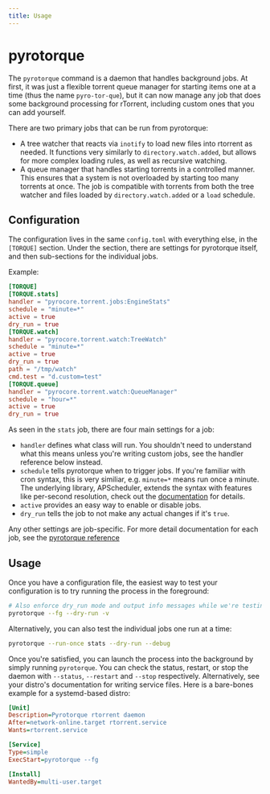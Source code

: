 ```yaml
---
title: Usage
---
```


# pyrotorque

The `pyrotorque` command is a daemon that handles background jobs. At
first, it was just a flexible torrent queue manager for starting items
one at a time (thus the name `pyro-tor-que`), but it can now manage any
job that does some background processing for rTorrent, including custom
ones that you can add yourself.

There are two primary jobs that can be run from pyrotorque:

* A tree watcher that reacts via `inotify` to load new files into rtorrent as needed.
  It functions very similarly to `directory.watch.added`, but allows for more complex 
  loading rules, as well as recursive watching.
* A queue manager that handles starting torrents in a controlled manner. This ensures
  that a system is not overloaded by starting too many torrents at once. The job is compatible
  with torrents from both the tree watcher and files loaded by `directory.watch.added` or a `load` schedule.

## Configuration

The configuration lives in the same `config.toml` with everything else, in the `[TORQUE]` section. Under the section, there are settings for pyrotorque itself, and then sub-sections for the individual jobs.

Example:
```toml
[TORQUE]
[TORQUE.stats]
handler = "pyrocore.torrent.jobs:EngineStats"
schedule = "minute=*"
active = true
dry_run = true
[TORQUE.watch]
handler = "pyrocore.torrent.watch:TreeWatch"
schedule = "minute=*"
active = true
dry_run = true
path = "/tmp/watch"
cmd.test = "d.custom=test"
[TORQUE.queue]
handler = "pyrocore.torrent.watch:QueueManager"
schedule = "hour=*"
active = true
dry_run = true
```

As seen in the `stats` job, there are four main settings for a job:

- `handler` defines what class will run. You shouldn't need to understand what this means unless you're writing custom jobs, see the handler reference below instead.
- `schedule` tells pyrotorque when to trigger jobs. If you're familiar with cron syntax, this is very similiar, e.g. `minute=*` means run once a minute. The underlying library, APScheduler, extends the syntax with features like per-second resolution, check out the [documentation](https://apscheduler.readthedocs.io/en/3.x/modules/triggers/cron.html#introduction) for details.
- `active` provides an easy way to enable or disable jobs.
- `dry_run` tells the job to not make any actual changes if it's `true`.

Any other settings are job-specific. For more detail documentation for each job, see the [pyrotorque reference](/pyrotorque-jobs/)

## Usage

Once you have a configuration file, the easiest way to test your configuration is to try running the process in the foreground:

```bash
# Also enforce dry_run mode and output info messages while we're testing things
pyrotorque --fg --dry-run -v
```

Alternatively, you can also test the individual jobs one run at a time:
```bash
pyrotorque --run-once stats --dry-run --debug
```

Once you're satisfied, you can launch the process into the background by simply running `pyrotorque`. You can check the status, restart, or stop the daemon with `--status`, `--restart` and `--stop` respectively. Alternatively, see your distro's documentation for writing service files. Here is a bare-bones example for a systemd-based distro:

```ini title="pyrotorque.service"
[Unit]
Description=Pyrotorque rtorrent daemon
After=network-online.target rtorrent.service
Wants=rtorrent.service

[Service]
Type=simple
ExecStart=pyrotorque --fg

[Install]
WantedBy=multi-user.target
```
